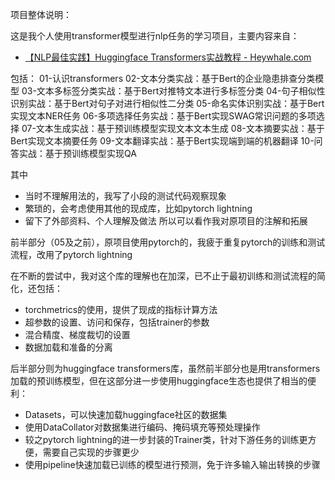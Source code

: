 
项目整体说明：

这是我个人使用transformer模型进行nlp任务的学习项目，主要内容来自：
- [【NLP最佳实践】Huggingface Transformers实战教程 - Heywhale.com](https://www.heywhale.com/home/competition/61dd2a3dc238c000186ac330/content/0)

包括：
01-认识transformers
02-文本分类实战：基于Bert的企业隐患排查分类模型
03-文本多标签分类实战：基于Bert对推特文本进行多标签分类
04-句子相似性识别实战：基于Bert对句子对进行相似性二分类
05-命名实体识别实战：基于Bert实现文本NER任务
06-多项选择任务实战：基于Bert实现SWAG常识问题的多项选择
07-文本生成实战：基于预训练模型实现文本文本生成
08-文本摘要实战：基于Bert实现文本摘要任务
09-文本翻译实战：基于Bert实现端到端的机器翻译
10-问答实战：基于预训练模型实现QA

其中
- 当时不理解用法的，我写了小段的测试代码观察现象
- 繁琐的，会考虑使用其他的现成库，比如pytorch lightning
- 留下了外部资料、个人理解及做法
所以可以看作我对原项目的注解和拓展


前半部分（05及之前），原项目使用pytorch的，我疲于重复pytorch的训练和测试流程，改用了pytorch lightning

在不断的尝试中，我对这个库的理解也在加深，已不止于最初训练和测试流程的简化，还包括：
- torchmetrics的使用，提供了现成的指标计算方法
- 超参数的设置、访问和保存，包括trainer的参数
- 混合精度、梯度裁切的设置
- 数据加载和准备的分离

后半部分则为huggingface transformers库，虽然前半部分也是用transformers加载的预训练模型，但在这部分进一步使用huggingface生态也提供了相当的便利：
- Datasets，可以快速加载huggingface社区的数据集
- 使用DataCollator对数据集进行编码、掩码填充等预处理操作
- 较之pytorch lightning的进一步封装的Trainer类，针对下游任务的训练更方便，需要自己实现的步骤更少
- 使用pipeline快速加载已训练的模型进行预测，免于许多输入输出转换的步骤


